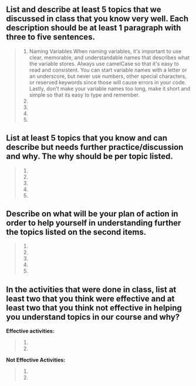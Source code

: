## List and describe at least 5 topics that we discussed in class that you know very well. Each description should be   at least 1 paragraph with three to five sentences.
>   1. Naming Variables
>       When naming variables, it's important to use clear, memorable, and understandable names that describes what the variable stores. Always use camelCase so that it's easy to read and consistent. You can start variable names with a letter or an underscore, but never use numbers, other special characters, or reserved keywords since those will cause errors in your code. Lastly, don't make your variable names too long, make it short and simple so that its easy to type and remember.
>   2. 
>   3. 
>   4. 
>   5. 
## List at least 5 topics that you know and can describe but needs further practice/discussion and why.  The why should be per topic listed.
>   1. 
>   2. 
>   3. 
>   4. 
>   5. 
## Describe on what will be your plan of action in order to help yourself in understanding further the topics listed on the second items.
>   1. 
>   2. 
>   3. 
>   4. 
>   5. 
## In the activities that were done in class, list at least two that you think were effective and at least two that you think not effective in helping you understand topics in our course and why?
**Effective activities:**
>   1. 
>   2. 
**Not Effective Activities:**
>   1. 
>   2. 
